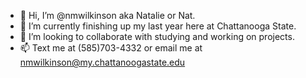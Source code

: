 - 👋 Hi, I’m @nmwilkinson aka Natalie or Nat.
- 🌱 I’m currently finishing up my last year here at Chattanooga State.
- 💞️ I’m looking to collaborate with studying and working on projects.
- 📫 Text me at (585)703-4332 or email me at nmwilkinson@my.chattanoogastate.edu

<!---
nmwilkinson/nmwilkinson is a ✨ special ✨ repository because its `README.md` (this file) appears on your GitHub profile.
You can click the Preview link to take a look at your changes.
--->

